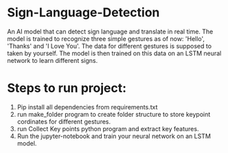 # Sign-Language-Detection
An AI model that can detect sign language and translate in real time. The model is trained to recognize three simple gestures as of now:
'Hello', 'Thanks' and 'I Love You'. The data for different gestures is supposed to taken by yourself. The model is then trained on this data on an LSTM neural network to learn different signs.

# Steps to run project:

1) Pip install all dependencies from requirements.txt
2) run make_folder program to create folder structure to store keypoint cordinates for different gestures.
3) run Collect Key points python program and extract key features.
4) Run the jupyter-notebook and train your neural network on an LSTM model.
